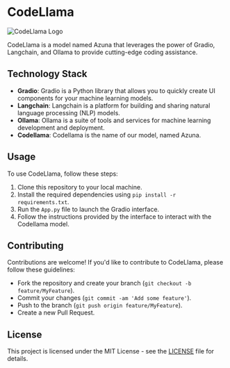 # CodeLlama

![CodeLlama Logo](https://media.licdn.com/dms/image/D4E22AQELB-ZlVMnbOg/feedshare-shrink_800/0/1706547790276?e=2147483647&v=beta&t=RyW32QaOKGNNVLQHkiGriFx8qaqrWPZ8hCK_X6fv1uw)

CodeLlama is a model named Azuna that leverages the power of Gradio, Langchain, and Ollama to provide cutting-edge coding assistance.

## Technology Stack

- **Gradio**: Gradio is a Python library that allows you to quickly create UI components for your machine learning models.
- **Langchain**: Langchain is a platform for building and sharing natural language processing (NLP) models.
- **Ollama**: Ollama is a suite of tools and services for machine learning development and deployment.
- **Codellama**: Codellama is the name of our model, named Azuna.

## Usage

To use CodeLlama, follow these steps:

1. Clone this repository to your local machine.
2. Install the required dependencies using `pip install -r requirements.txt`.
3. Run the `App.py` file to launch the Gradio interface.
4. Follow the instructions provided by the interface to interact with the Codellama model.

## Contributing

Contributions are welcome! If you'd like to contribute to CodeLlama, please follow these guidelines:

- Fork the repository and create your branch (`git checkout -b feature/MyFeature`).
- Commit your changes (`git commit -am 'Add some feature'`).
- Push to the branch (`git push origin feature/MyFeature`).
- Create a new Pull Request.

## License

This project is licensed under the MIT License - see the [LICENSE](LICENSE) file for details.
